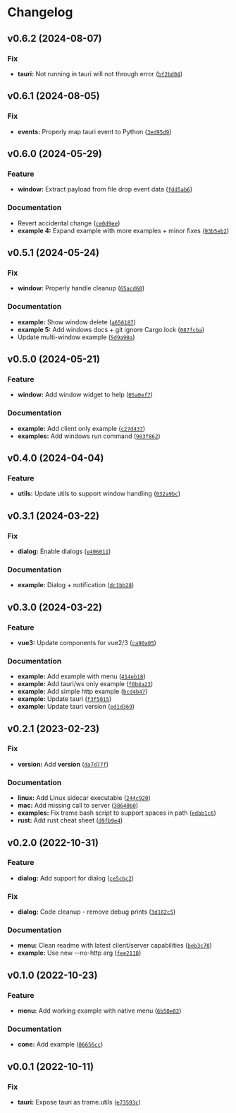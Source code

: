 # Changelog

<!--next-version-placeholder-->

## v0.6.2 (2024-08-07)

### Fix

* **tauri:** Not running in tauri will not through error ([`bf2bd04`](https://github.com/Kitware/trame-tauri/commit/bf2bd0463d7a79bedb716ebcb81a5b4e06151444))

## v0.6.1 (2024-08-05)

### Fix

* **events:** Properly map tauri event to Python ([`3ed95d9`](https://github.com/Kitware/trame-tauri/commit/3ed95d92d778e094c69a802c7be6c66e0491ea51))

## v0.6.0 (2024-05-29)

### Feature

* **window:** Extract payload from file drop event data ([`fdd5ab6`](https://github.com/Kitware/trame-tauri/commit/fdd5ab66655cafdc3888e403e4deafc8cb54f865))

### Documentation

* Revert accidental change ([`ce0d9ee`](https://github.com/Kitware/trame-tauri/commit/ce0d9ee2a73123193eb79f29d915fcfcd1f5d576))
* **example 4:** Expand example with more examples + minor fixes ([`93b5eb2`](https://github.com/Kitware/trame-tauri/commit/93b5eb236283094f33ab10a77fd670f7941f3d8c))

## v0.5.1 (2024-05-24)

### Fix

* **window:** Properly handle cleanup ([`65acd60`](https://github.com/Kitware/trame-tauri/commit/65acd60146a9491e89dbccbad3e1b79c476216cd))

### Documentation

* **example:** Show window delete ([`a656187`](https://github.com/Kitware/trame-tauri/commit/a6561877b00143eafa52fb8e5f8427c601b83c45))
* **example 5:** Add windows docs + git ignore Cargo.lock ([`087fcba`](https://github.com/Kitware/trame-tauri/commit/087fcba8abf2abbc564ca06a0dc0fe195a5871be))
* Update multi-window example ([`5d9a90a`](https://github.com/Kitware/trame-tauri/commit/5d9a90a35909ae6fdca2c9ba8c37452228b7ea20))

## v0.5.0 (2024-05-21)

### Feature

* **window:** Add window widget to help ([`05a0ef7`](https://github.com/Kitware/trame-tauri/commit/05a0ef73783ac0fd770a406ed97be1218d38ff75))

### Documentation

* **example:** Add client only example ([`c27d437`](https://github.com/Kitware/trame-tauri/commit/c27d437d4d1f1840ecf4373ce5fe726f1e7dd707))
* **examples:** Add windows run command ([`903f862`](https://github.com/Kitware/trame-tauri/commit/903f8624e76bd7528b42cce39c3ab26824bee2a1))

## v0.4.0 (2024-04-04)

### Feature

* **utils:** Update utils to support window handling ([`032a9bc`](https://github.com/Kitware/trame-tauri/commit/032a9bccb8be95ba015d50cb1bac2b1e0b0ee8de))

## v0.3.1 (2024-03-22)

### Fix

* **dialog:** Enable dialogs ([`e406011`](https://github.com/Kitware/trame-tauri/commit/e406011ce46e29c1a6dd000dc31455e7908d859e))

### Documentation

* **example:** Dialog + notification ([`dc1bb28`](https://github.com/Kitware/trame-tauri/commit/dc1bb289c337561900efb3ea7ea3f39f9f1f96cd))

## v0.3.0 (2024-03-22)

### Feature

* **vue3:** Update components for vue2/3 ([`ca90a05`](https://github.com/Kitware/trame-tauri/commit/ca90a05e8fcdd28edd53400e0c1cb34b095f5932))

### Documentation

* **example:** Add example with menu ([`414eb18`](https://github.com/Kitware/trame-tauri/commit/414eb183cd3b9d4a81c0702807df63c6117ed196))
* **example:** Add tauri/ws only example ([`f0b4a23`](https://github.com/Kitware/trame-tauri/commit/f0b4a23bd80e22204142dfa77142bafafd27b357))
* **example:** Add simple http example ([`bcd4b47`](https://github.com/Kitware/trame-tauri/commit/bcd4b4790bf5f104ba5c89f46bd5fba3d3a4c839))
* **example:** Update tauri ([`f3f5015`](https://github.com/Kitware/trame-tauri/commit/f3f5015a3015313fadb174512776bd76b29a73ac))
* **example:** Update tauri version ([`ed1d369`](https://github.com/Kitware/trame-tauri/commit/ed1d3696d448671981aec21cc2241a52ae73becb))

## v0.2.1 (2023-02-23)
### Fix
* **version:** Add __version__ ([`da7d77f`](https://github.com/Kitware/trame-tauri/commit/da7d77f5bdd109954cbea86cc4fe482ed957f1c8))

### Documentation
* **linux:** Add Linux sidecar executable ([`244c920`](https://github.com/Kitware/trame-tauri/commit/244c9206de021892bb6e09d65224426393188fb3))
* **mac:** Add missing call to server ([`38640b0`](https://github.com/Kitware/trame-tauri/commit/38640b081339cbcbb6e0fad61ac5ea5458fdaacf))
* **examples:** Fix trame bash script to support spaces in path ([`edbb1c6`](https://github.com/Kitware/trame-tauri/commit/edbb1c6ad6b7d199bdba43cd479a39c3e8f023a9))
* **rust:** Add rust cheat sheet ([`d9fb9e4`](https://github.com/Kitware/trame-tauri/commit/d9fb9e470bfbd5ad79774aa2350b9defedeb8e91))

## v0.2.0 (2022-10-31)
### Feature
* **dialog:** Add support for dialog ([`ce5cbc2`](https://github.com/Kitware/trame-tauri/commit/ce5cbc238d4e65a1411a249be67495f6ab8c2edd))

### Fix
* **dialog:** Code cleanup - remove debug prints ([`3d182c5`](https://github.com/Kitware/trame-tauri/commit/3d182c5798bd5a6b45c3f764cbfe70700867dbc9))

### Documentation
* **menu:** Clean readme with latest client/server capabilities ([`beb3c70`](https://github.com/Kitware/trame-tauri/commit/beb3c70e36dabbc69eef7a72db2ff07f6de543f3))
* **example:** Use new --no-http arg ([`fee2118`](https://github.com/Kitware/trame-tauri/commit/fee211858bfdef213051367ef19bff74756ea5d2))

## v0.1.0 (2022-10-23)
### Feature
* **menu:** Add working example with native menu ([`6b50e82`](https://github.com/Kitware/trame-tauri/commit/6b50e828267e573e6f88cb12487da1a73a75ca21))

### Documentation
* **cone:** Add example ([`06656cc`](https://github.com/Kitware/trame-tauri/commit/06656cc53f9c2012ac0987bffcabd446c737d04d))

## v0.0.1 (2022-10-11)
### Fix
* **tauri:** Expose tauri as trame.utils ([`e73593c`](https://github.com/Kitware/trame-tauri/commit/e73593c6d4083a6346d737c8b924f94f39e0d9dd))
